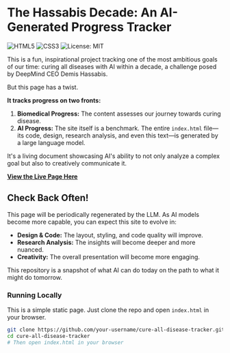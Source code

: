 # The Hassabis Decade: An AI-Generated Progress Tracker

![HTML5](https://img.shields.io/badge/HTML5-E34F26?style=for-the-badge&logo=html5&logoColor=white)
![CSS3](https://img.shields.io/badge/CSS3-1572B6?style=for-the-badge&logo=css3&logoColor=white)
![License: MIT](https://img.shields.io/badge/License-MIT-yellow.svg?style=for-the-badge)

This is a fun, inspirational project tracking one of the most ambitious goals of our time: curing all diseases with AI within a decade, a challenge posed by DeepMind CEO Demis Hassabis.

But this page has a twist.

**It tracks progress on two fronts:**
1.  **Biomedical Progress:** The content assesses our journey towards curing disease.
2.  **AI Progress:** The site itself is a benchmark. The entire `index.html` file—its code, design, research analysis, and even this text—is generated by a large language model.

It's a living document showcasing AI's ability to not only analyze a complex goal but also to creatively communicate it.

**[View the Live Page Here](https://curealldisease.com/)**

## Check Back Often!

This page will be periodically regenerated by the LLM. As AI models become more capable, you can expect this site to evolve in:

-   **Design & Code:** The layout, styling, and code quality will improve.
-   **Research Analysis:** The insights will become deeper and more nuanced.
-   **Creativity:** The overall presentation will become more engaging.

This repository is a snapshot of what AI can do today on the path to what it might do tomorrow.

### Running Locally

This is a simple static page. Just clone the repo and open `index.html` in your browser.

```sh
git clone https://github.com/your-username/cure-all-disease-tracker.git
cd cure-all-disease-tracker
# Then open index.html in your browser
